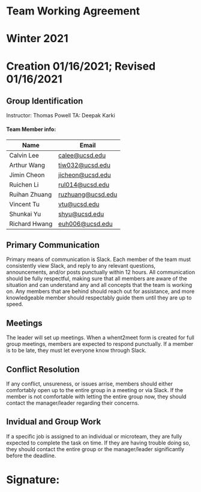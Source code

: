 # Team Working Agreement
# Winter 2021
# Creation 01/16/2021; Revised 01/16/2021

## Group Identification
Instructor: Thomas Powell
TA: Deepak Karki

#### Team Member info:
Name | Email
-----|-----
Calvin Lee | calee@ucsd.edu
Arthur Wang | tiw032@ucsd.edu
Jimin Cheon | jicheon@ucsd.edu
Ruichen Li | rul014@ucsd.edu
Ruihan Zhuang | ruzhuang@ucsd.edu
Vincent Tu | vtu@ucsd.edu
Shunkai Yu | shyu@ucsd.edu
Richard Hwang | euh006@ucsd.edu


## Primary Communication
Primary means of communication is Slack. Each member of the team must consistently view Slack, and reply to any relevant questions, announcements, and/or posts punctually within 12 hours. All communication should be fully respectful, making sure that all members are aware of the situation and can understand any and all concepts that the team is working on. Any members that are behind should reach out for assistance, and more knowledgeable member should respectably guide them until they are up to speed. 

## Meetings
The leader will set up meetings. When a whent2meet form is created for full group meetings, members are expected to respond punctually. If a member is to be late, they must let everyone know through Slack. 

## Conflict Resolution
If any conflict, unsureness, or issues arrise, members should either comfortably open up to the entire group in a meeting or via Slack. If the member is not comfortable with letting the entire group now, they should contact the manager/leader regarding their concerns. 

## Invidual and Group Work
If a specific job is assigned to an individual or microteam, they are fully expected to complete the task on time. If they are having trouble doing so, they should contact the entire group or the manager/leader significantly before the deadline. 

# Signature: 
